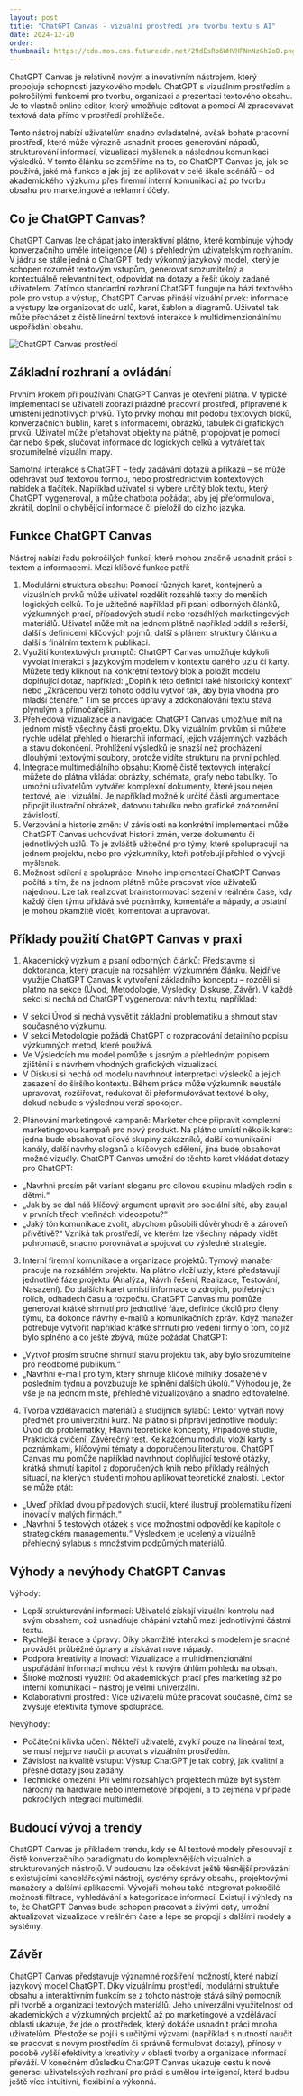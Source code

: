 ```yaml
---
layout: post
title: "ChatGPT Canvas - vizuální prostředí pro tvorbu textu s AI"
date: 2024-12-20
order: 
thumbnail: https://cdn.mos.cms.futurecdn.net/29dEsRb6WHVHFNnNzGh2oD.png
---
```


ChatGPT Canvas je relativně novým a inovativním nástrojem, který propojuje schopnosti jazykového modelu ChatGPT s vizuálním prostředím a pokročilými funkcemi pro tvorbu, organizaci a prezentaci textového obsahu. Je to vlastně online editor, který umožňuje editovat a pomocí AI zpracovávat textová data přímo v prostředí prohlížeče. 

Tento nástroj nabízí uživatelům snadno ovladatelné, avšak bohaté pracovní prostředí, které může výrazně usnadnit proces generování nápadů, strukturování informací, vizualizaci myšlenek a následnou komunikaci výsledků. V tomto článku se zaměříme na to, co ChatGPT Canvas je, jak se používá, jaké má funkce a jak jej lze aplikovat v celé škále scénářů – od akademického výzkumu přes firemní interní komunikaci až po tvorbu obsahu pro marketingové a reklamní účely.

## Co je ChatGPT Canvas?

ChatGPT Canvas lze chápat jako interaktivní plátno, které kombinuje výhody konverzačního umělé inteligence (AI) s přehledným uživatelským rozhraním. V jádru se stále jedná o ChatGPT, tedy výkonný jazykový model, který je schopen rozumět textovým vstupům, generovat srozumitelný a kontextuálně relevantní text, odpovídat na dotazy a řešit úkoly zadané uživatelem. Zatímco standardní rozhraní ChatGPT funguje na bázi textového pole pro vstup a výstup, ChatGPT Canvas přináší vizuální prvek: informace a výstupy lze organizovat do uzlů, karet, šablon a diagramů. Uživatel tak může přecházet z čistě lineární textové interakce k multidimenzionálnímu uspořádání obsahu.

![ChatGPT Canvas prostředí](/assets/chatgpt-canvas.png)

## Základní rozhraní a ovládání

Prvním krokem při používání ChatGPT Canvas je otevření plátna. V typické implementaci se uživateli zobrazí prázdné pracovní prostředí, připravené k umístění jednotlivých prvků. Tyto prvky mohou mít podobu textových bloků, konverzačních bublin, karet s informacemi, obrázků, tabulek či grafických prvků. Uživatel může přetahovat objekty na plátně, propojovat je pomocí čar nebo šipek, slučovat informace do logických celků a vytvářet tak srozumitelné vizuální mapy.

Samotná interakce s ChatGPT – tedy zadávání dotazů a příkazů – se může odehrávat buď textovou formou, nebo prostřednictvím kontextových nabídek a tlačítek. Například uživatel si vybere určitý blok textu, který ChatGPT vygeneroval, a může chatbota požádat, aby jej přeformuloval, zkrátil, doplnil o chybějící informace či přeložil do cizího jazyka.

## Funkce ChatGPT Canvas

Nástroj nabízí řadu pokročilých funkcí, které mohou značně usnadnit práci s textem a informacemi. Mezi klíčové funkce patří:
1.	Modulární struktura obsahu:
Pomocí různých karet, kontejnerů a vizuálních prvků může uživatel rozdělit rozsáhlé texty do menších logických celků. To je užitečné například při psaní odborných článků, výzkumných prací, případových studií nebo rozsáhlých marketingových materiálů. Uživatel může mít na jednom plátně například oddíl s rešerší, další s definicemi klíčových pojmů, další s plánem struktury článku a další s finálním textem k publikaci.
2.	Využití kontextových promptů:
ChatGPT Canvas umožňuje kdykoli vyvolat interakci s jazykovým modelem v kontextu daného uzlu či karty. Můžete tedy kliknout na konkrétní textový blok a položit modelu doplňující dotaz, například: „Doplň k této definici také historický kontext“ nebo „Zkrácenou verzi tohoto oddílu vytvoř tak, aby byla vhodná pro mladší čtenáře.“ Tím se proces úpravy a zdokonalování textu stává plynulým a přímočařejším.
3.	Přehledová vizualizace a navigace:
ChatGPT Canvas umožňuje mít na jednom místě všechny části projektu. Díky vizuálním prvkům si můžete rychle udělat přehled o hierarchii informací, jejich vzájemných vazbách a stavu dokončení. Prohlížení výsledků je snazší než procházení dlouhými textovými soubory, protože vidíte strukturu na první pohled.
4.	Integrace multimediálního obsahu:
Kromě čistě textových interakcí můžete do plátna vkládat obrázky, schémata, grafy nebo tabulky. To umožní uživatelům vytvářet komplexní dokumenty, které jsou nejen textové, ale i vizuální. Je například možné k určité části argumentace připojit ilustrační obrázek, datovou tabulku nebo grafické znázornění závislostí.
5.	Verzování a historie změn:
V závislosti na konkrétní implementaci může ChatGPT Canvas uchovávat historii změn, verze dokumentu či jednotlivých uzlů. To je zvláště užitečné pro týmy, které spolupracují na jednom projektu, nebo pro výzkumníky, kteří potřebují přehled o vývoji myšlenek.
6.	Možnost sdílení a spolupráce:
Mnoho implementací ChatGPT Canvas počítá s tím, že na jednom plátně může pracovat více uživatelů najednou. Lze tak realizovat brainstormovací sezení v reálném čase, kdy každý člen týmu přidává své poznámky, komentáře a nápady, a ostatní je mohou okamžitě vidět, komentovat a upravovat.

## Příklady použití ChatGPT Canvas v praxi

1.	Akademický výzkum a psaní odborných článků:
Představme si doktoranda, který pracuje na rozsáhlém výzkumném článku. Nejdříve využije ChatGPT Canvas k vytvoření základního konceptu – rozdělí si plátno na sekce (Úvod, Metodologie, Výsledky, Diskuse, Závěr). V každé sekci si nechá od ChatGPT vygenerovat návrh textu, například:
- V sekci Úvod si nechá vysvětlit základní problematiku a shrnout stav současného výzkumu.
- V sekci Metodologie požádá ChatGPT o rozpracování detailního popisu výzkumných metod, které používá.
- Ve Výsledcích mu model pomůže s jasným a přehledným popisem zjištění i s návrhem vhodných grafických vizualizací.
- V Diskusi si nechá od modelu navrhnout interpretaci výsledků a jejich zasazení do širšího kontextu.
Během práce může výzkumník neustále upravovat, rozšiřovat, redukovat či přeformulovávat textové bloky, dokud nebude s výslednou verzí spokojen.
2.	Plánování marketingové kampaně:
Marketer chce připravit komplexní marketingovou kampaň pro nový produkt. Na plátno umístí několik karet: jedna bude obsahovat cílové skupiny zákazníků, další komunikační kanály, další návrhy sloganů a klíčových sdělení, jiná bude obsahovat možné vizuály. ChatGPT Canvas umožní do těchto karet vkládat dotazy pro ChatGPT:
- „Navrhni prosím pět variant sloganu pro cílovou skupinu mladých rodin s dětmi.“
- „Jak by se dal náš klíčový argument upravit pro sociální sítě, aby zaujal v prvních třech vteřinách videospotu?“
- „Jaký tón komunikace zvolit, abychom působili důvěryhodně a zároveň přívětivě?“
Vzniká tak prostředí, ve kterém lze všechny nápady vidět pohromadě, snadno porovnávat a spojovat do výsledné strategie.
3.	Interní firemní komunikace a organizace projektů:
Týmový manažer pracuje na rozsáhlém projektu. Na plátno vloží uzly, které představují jednotlivé fáze projektu (Analýza, Návrh řešení, Realizace, Testování, Nasazení). Do dalších karet umístí informace o zdrojích, potřebných rolích, odhadech času a rozpočtu. ChatGPT Canvas mu pomůže generovat krátké shrnutí pro jednotlivé fáze, definice úkolů pro členy týmu, ba dokonce návrhy e-mailů a komunikačních zpráv. Když manažer potřebuje vytvořit například krátké shrnutí pro vedení firmy o tom, co již bylo splněno a co ještě zbývá, může požádat ChatGPT:
- „Vytvoř prosím stručné shrnutí stavu projektu tak, aby bylo srozumitelné pro neodborné publikum.“
- „Navrhni e-mail pro tým, který shrnuje klíčové milníky dosažené v posledním týdnu a povzbuzuje ke splnění dalších úkolů.“
Výhodou je, že vše je na jednom místě, přehledně vizualizováno a snadno editovatelné.
4.	Tvorba vzdělávacích materiálů a studijních sylabů:
Lektor vytváří nový předmět pro univerzitní kurz. Na plátno si připraví jednotlivé moduly: Úvod do problematiky, Hlavní teoretické koncepty, Případové studie, Praktická cvičení, Závěrečný test. Ke každému modulu vloží karty s poznámkami, klíčovými tématy a doporučenou literaturou. ChatGPT Canvas mu pomůže například navrhnout doplňující testové otázky, krátká shrnutí kapitol z doporučených knih nebo příklady reálných situací, na kterých studenti mohou aplikovat teoretické znalosti.
Lektor se může ptát:
- „Uveď příklad dvou případových studií, které ilustrují problematiku řízení inovací v malých firmách.“
- „Navrhni 5 testových otázek s více možnostmi odpovědí ke kapitole o strategickém managementu.“
Výsledkem je ucelený a vizuálně přehledný sylabus s množstvím podpůrných materiálů.

## Výhody a nevýhody ChatGPT Canvas

Výhody:
- Lepší strukturování informací: Uživatelé získají vizuální kontrolu nad svým obsahem, což usnadňuje chápání vztahů mezi jednotlivými částmi textu.
- Rychlejší iterace a úpravy: Díky okamžité interakci s modelem je snadné provádět průběžné úpravy a získávat nové nápady.
- Podpora kreativity a inovací: Vizualizace a multidimenzionální uspořádání informací mohou vést k novým úhlům pohledu na obsah.
- Široké možnosti využití: Od akademických prací přes marketing až po interní komunikaci – nástroj je velmi univerzální.
- Kolaborativní prostředí: Více uživatelů může pracovat současně, čímž se zvyšuje efektivita týmové spolupráce.

Nevýhody:
- Počáteční křivka učení: Někteří uživatelé, zvyklí pouze na lineární text, se musí nejprve naučit pracovat s vizuálním prostředím.
- Závislost na kvalitě vstupu: Výstup ChatGPT je tak dobrý, jak kvalitní a přesné dotazy jsou zadány.
- Technické omezení: Při velmi rozsáhlých projektech může být systém náročný na hardware nebo internetové připojení, a to zejména v případě pokročilých integrací multimédií.

## Budoucí vývoj a trendy

ChatGPT Canvas je příkladem trendu, kdy se AI textové modely přesouvají z čistě konverzačního paradigmatu do komplexnějších vizuálních a strukturovaných nástrojů. V budoucnu lze očekávat ještě těsnější provázání s existujícími kancelářskými nástroji, systémy správy obsahu, projektovými manažery a dalšími aplikacemi. Vývojáři mohou také integrovat pokročilé možnosti filtrace, vyhledávání a kategorizace informací. Existují i výhledy na to, že ChatGPT Canvas bude schopen pracovat s živými daty, umožní aktualizovat vizualizace v reálném čase a lépe se propojí s dalšími modely a systémy.

## Závěr

ChatGPT Canvas představuje významné rozšíření možností, které nabízí jazykový model ChatGPT. Díky vizuálnímu prostředí, modulární struktuře obsahu a interaktivním funkcím se z tohoto nástroje stává silný pomocník při tvorbě a organizaci textových materiálů. Jeho univerzální využitelnost od akademických a výzkumných projektů až po marketingové a vzdělávací oblasti ukazuje, že jde o prostředek, který dokáže usnadnit práci mnoha uživatelům. Přestože se pojí i s určitými výzvami (například s nutností naučit se pracovat s novým prostředím či správně formulovat dotazy), přínosy v podobě vyšší efektivity a kreativity v oblasti tvorby a organizace informací převáží. V konečném důsledku ChatGPT Canvas ukazuje cestu k nové generaci uživatelských rozhraní pro práci s umělou inteligencí, která budou ještě více intuitivní, flexibilní a výkonná.